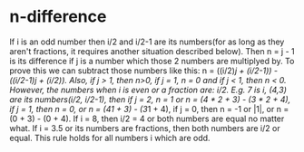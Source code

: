 # n-difference

If i is an odd number then i/2 and i/2-1 are its numbers(for as long as they aren't fractions, it requires another situation described below). Then n = j - 1 is its difference if j is a number which those 2 numbers are multiplyed by. To prove this we can subtract those numbers like this: n = ((i/2)*j + (i/2-1)) - ((i/2-1)*j + (i/2)). Also, if j > 1, then n>0, if j = 1, n = 0 and if j < 1, then n < 0. However, the numbers when i is even or a fraction are: i/2. E.g. 7 is i, (4,3) are its numbers(i/2, i/2-1), then if j = 2, n = 1 or n = (4 * 2 + 3) - (3 * 2 + 4), if j = 1, then n = 0, or n = (4*1 + 3) - (3*1 + 4), if j = 0, then n = -1 or |1|, or n = (0 + 3) - (0 + 4). If i = 8, then i/2 = 4 or both numbers are equal no matter what. If i = 3.5 or its numbers are fractions, then both numbers are i/2 or equal. This rule holds for all numbers i which are odd.
